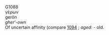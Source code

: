 <body>
  <p>G1088<br>  γέρων  <br> gerōn  <br><i>gher‘-own </i><br>Of uncertain affinity (compare <a href="g1094.htm">1094</a> ; <i>aged:</i> - old.<br></p>
 </body>
